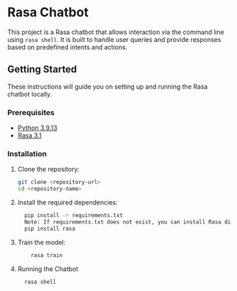 # Rasa Chatbot

This project is a Rasa chatbot that allows interaction via the command line using `rasa shell`. It is built to handle user queries and provide responses based on predefined intents and actions.

## Getting Started

These instructions will guide you on setting up and running the Rasa chatbot locally.

### Prerequisites

- [Python 3.9.13](https://www.python.org/downloads/)
- [Rasa 3.1](https://rasa.com/docs/rasa/installation/)

### Installation

1. Clone the repository:

   ```bash
   git clone <repository-url>
   cd <repository-name>
   
2. Install the required dependencies:
    ```bash
      pip install -r requirements.txt
      Note: If requirements.txt does not exist, you can install Rasa directly:
      pip install rasa
3. Train the model:
    ```bash
        rasa train
4. Running the Chatbot
    ```bash
      rasa shell
